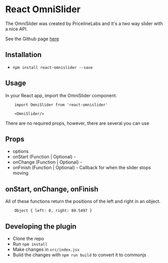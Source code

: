 # React OmniSlider

The OmniSlider was created by PricelineLabs and it's a two way slider with a nice API.

See the Github page [here](https://github.com/pricelinelabs/omni-slider)

## Installation

- `npm install react-omnislider --save`

## Usage

In your React app, import the OmniSlider component.

```
    import OmniSlider from 'react-omnislider'
    
    <OmniSlider/>
```

There are no required props, however, there are several you can use

## Props

- options
- onStart (Function | Optional) -
- onChange (Function | Optional) - 
- onFinish (Function | Optional) - Callback for when the slider stops moving

## onStart, onChange, onFinish

All of these functions return the positions of the left and right in an object.

```
    Object { left: 0, right: 80.5497 }
```

## Developing the plugin

- Clone the repo
- Run `npm install`
- Make changes in `src/index.jsx`
- Build the changes with `npm run build` to convert it to commonjs